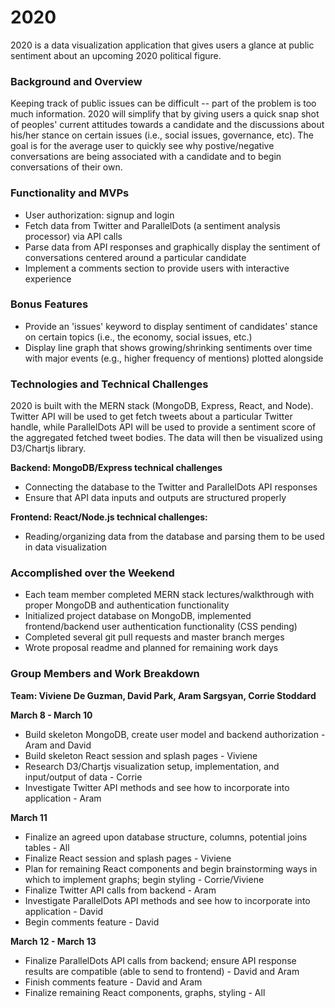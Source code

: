 # 2020

2020 is a data visualization application that gives users a glance at public sentiment about an upcoming 2020 political figure.

### Background and Overview

Keeping track of public issues can be difficult  -- part of the problem is too much information. 2020 will simplify that by giving users a quick snap shot of peoples' current attitudes towards a candidate and the discussions about his/her stance on certain issues (i.e., social issues, governance, etc). The goal is for the average user to quickly see why postive/negative conversations are being associated with a candidate and to begin conversations of their own.

### Functionality and MVPs
* User authorization: signup and login
* Fetch data from Twitter and ParallelDots (a sentiment analysis processor) via API calls
* Parse data from API responses and graphically display the sentiment of conversations centered around a particular candidate
* Implement a comments section to provide users with interactive experience

### Bonus Features
* Provide an 'issues' keyword to display sentiment of candidates' stance on certain topics (i.e., the economy, social issues, etc.)
* Display line graph that shows growing/shrinking sentiments over time with major events (e.g., higher frequency of mentions) plotted alongside 

### Technologies and Technical Challenges
2020 is built with the MERN stack (MongoDB, Express, React, and Node). Twitter API will be used to get fetch tweets about a particular Twitter handle, while ParallelDots API will be used to provide a sentiment score of the aggregated fetched tweet bodies. The data will then be visualized using D3/Chartjs library.

**Backend: MongoDB/Express technical challenges**
* Connecting the database to the Twitter and ParallelDots API responses 
* Ensure that API data inputs and outputs are structured properly

**Frontend: React/Node.js technical challenges:**
* Reading/organizing data from the database and parsing them to be used in data visualization

### Accomplished over the Weekend
* Each team member completed MERN stack lectures/walkthrough with proper MongoDB and authentication functionality
* Initialized project database on MongoDB, implemented frontend/backend user authentication functionality (CSS pending)
* Completed several git pull requests and master branch merges
* Wrote proposal readme and planned for remaining work days

### Group Members and Work Breakdown
**Team: Viviene De Guzman, David Park, Aram Sargsyan, Corrie Stoddard**

**March 8 - March 10**
* Build skeleton MongoDB, create user model and backend authorization - Aram and David
* Build skeleton React session and splash pages - Viviene
* Research D3/Chartjs visualization setup, implementation, and input/output of data - Corrie
* Investigate Twitter API methods and see how to incorporate into application - Aram

**March 11**
* Finalize an agreed upon database structure, columns, potential joins tables - All
* Finalize React session and splash pages - Viviene
* Plan for remaining React components and begin brainstorming ways in which to implement graphs; begin styling - Corrie/Viviene
* Finalize Twitter API calls from backend - Aram
* Investigate ParallelDots API methods and see how to incorporate into application - David
* Begin comments feature - David

**March 12 - March 13**
* Finalize ParallelDots API calls from backend; ensure API response results are compatible (able to send to frontend) - David and Aram
* Finish comments feature - David and Aram
* Finalize remaining React components, graphs, styling - All
